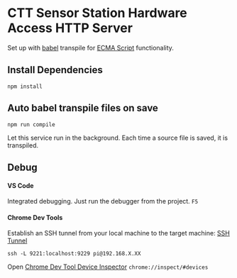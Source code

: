 # CTT Sensor Station Hardware Access HTTP Server
Set up with [babel](https://babeljs.io/docs/en/babel-cli) transpile for [ECMA Script](https://www.ecma-international.org/publications/standards/Ecma-262.htm) functionality.

## Install Dependencies
`npm install`

## Auto babel transpile files on save
`npm run compile`

Let this service run in the background.  Each time a source file is saved, it is transpiled.

## Debug

#### VS Code 
Integrated debugging.  Just run the debugger from the project. `F5`
#### Chrome Dev Tools
Establish an SSH tunnel from your local machine to the target machine:
[SSH Tunnel](https://nodejs.org/en/docs/guides/debugging-getting-started/#enabling-remote-debugging-scenarios)

`ssh -L 9221:localhost:9229 pi@192.168.X.XX`

Open [Chrome Dev Tool Device Inspector](chrome://inspect/#devices)
`chrome://inspect/#devices`

